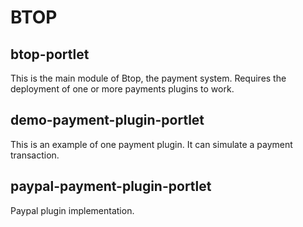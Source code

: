 # BTOP

## btop-portlet
This is the main module of Btop, the payment system.
Requires the deployment of one or more payments plugins to work.

## demo-payment-plugin-portlet
This is an example of one payment plugin. It can simulate a payment transaction.

## paypal-payment-plugin-portlet
Paypal plugin implementation.
